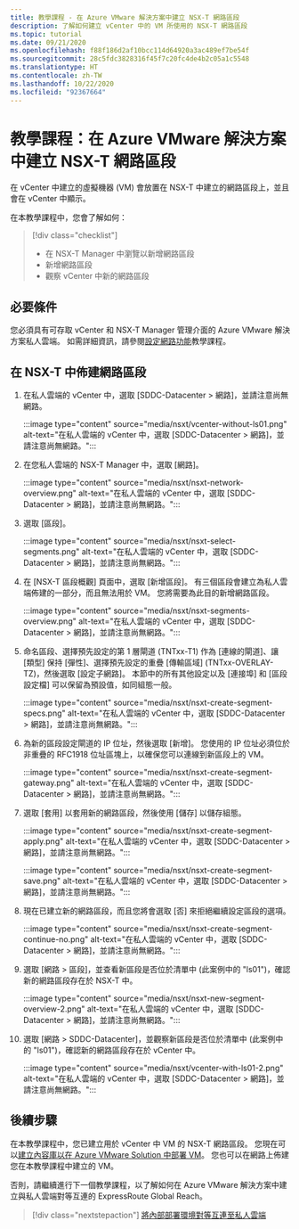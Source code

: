 ```yaml
---
title: 教學課程 - 在 Azure VMware 解決方案中建立 NSX-T 網路區段
description: 了解如何建立 vCenter 中的 VM 所使用的 NSX-T 網路區段
ms.topic: tutorial
ms.date: 09/21/2020
ms.openlocfilehash: f88f186d2af10bcc114d64920a3ac489ef7be54f
ms.sourcegitcommit: 28c5fdc3828316f45f7c20fc4de4b2c05a1c5548
ms.translationtype: HT
ms.contentlocale: zh-TW
ms.lasthandoff: 10/22/2020
ms.locfileid: "92367664"
---
```

# <a name="tutorial-create-an-nsx-t-network-segment-in-azure-vmware-solution"></a>教學課程：在 Azure VMware 解決方案中建立 NSX-T 網路區段

在 vCenter 中建立的虛擬機器 (VM) 會放置在 NSX-T 中建立的網路區段上，並且會在 vCenter 中顯示。

在本教學課程中，您會了解如何：

> [!div class="checklist"]
> * 在 NSX-T Manager 中瀏覽以新增網路區段
> * 新增網路區段
> * 觀察 vCenter 中新的網路區段

## <a name="prerequisites"></a>必要條件

您必須具有可存取 vCenter 和 NSX-T Manager 管理介面的 Azure VMware 解決方案私人雲端。 如需詳細資訊，請參閱[設定網路功能](tutorial-configure-networking.md)教學課程。

## <a name="provision-a-network-segment-in-nsx-t"></a>在 NSX-T 中佈建網路區段

1. 在私人雲端的 vCenter 中，選取 [SDDC-Datacenter > 網路]，並請注意尚無網路。

   :::image type="content" source="media/nsxt/vcenter-without-ls01.png" alt-text="在私人雲端的 vCenter 中，選取 [SDDC-Datacenter > 網路]，並請注意尚無網路。":::

1. 在您私人雲端的 NSX-T Manager 中，選取 [網路]。

   :::image type="content" source="media/nsxt/nsxt-network-overview.png" alt-text="在私人雲端的 vCenter 中，選取 [SDDC-Datacenter > 網路]，並請注意尚無網路。":::

1. 選取 [區段]。

   :::image type="content" source="media/nsxt/nsxt-select-segments.png" alt-text="在私人雲端的 vCenter 中，選取 [SDDC-Datacenter > 網路]，並請注意尚無網路。":::

1. 在 [NSX-T 區段概觀] 頁面中，選取 [新增區段]。 有三個區段會建立為私人雲端佈建的一部分，而且無法用於 VM。  您將需要為此目的新增網路區段。

   :::image type="content" source="media/nsxt/nsxt-segments-overview.png" alt-text="在私人雲端的 vCenter 中，選取 [SDDC-Datacenter > 網路]，並請注意尚無網路。":::

1. 命名區段、選擇預先設定的第 1 層閘道 (TNTxx-T1) 作為 [連線的閘道]、讓 [類型] 保持 [彈性]、選擇預先設定的重疊 [傳輸區域] (TNTxx-OVERLAY-TZ)，然後選取 [設定子網路]。 本節中的所有其他設定以及 [連接埠] 和 [區段設定檔] 可以保留為預設值，如同組態一般。

   :::image type="content" source="media/nsxt/nsxt-create-segment-specs.png" alt-text="在私人雲端的 vCenter 中，選取 [SDDC-Datacenter > 網路]，並請注意尚無網路。":::

1. 為新的區段設定閘道的 IP 位址，然後選取 [新增]。 您使用的 IP 位址必須位於非重疊的 RFC1918 位址區塊上，以確保您可以連線到新區段上的 VM。

   :::image type="content" source="media/nsxt/nsxt-create-segment-gateway.png" alt-text="在私人雲端的 vCenter 中，選取 [SDDC-Datacenter > 網路]，並請注意尚無網路。":::

1. 選取 [套用] 以套用新的網路區段，然後使用 [儲存] 以儲存組態。

   :::image type="content" source="media/nsxt/nsxt-create-segment-apply.png" alt-text="在私人雲端的 vCenter 中，選取 [SDDC-Datacenter > 網路]，並請注意尚無網路。":::

   :::image type="content" source="media/nsxt/nsxt-create-segment-save.png" alt-text="在私人雲端的 vCenter 中，選取 [SDDC-Datacenter > 網路]，並請注意尚無網路。":::

1. 現在已建立新的網路區段，而且您將會選取 [否] 來拒絕繼續設定區段的選項。

   :::image type="content" source="media/nsxt/nsxt-create-segment-continue-no.png" alt-text="在私人雲端的 vCenter 中，選取 [SDDC-Datacenter > 網路]，並請注意尚無網路。":::

1. 選取 [網路 > 區段]，並查看新區段是否位於清單中 (此案例中的 "ls01")，確認新的網路區段存在於 NSX-T 中。

   :::image type="content" source="media/nsxt/nsxt-new-segment-overview-2.png" alt-text="在私人雲端的 vCenter 中，選取 [SDDC-Datacenter > 網路]，並請注意尚無網路。":::

1. 選取 [網路 > SDDC-Datacenter]，並觀察新區段是否位於清單中 (此案例中的 "ls01")，確認新的網路區段存在於 vCenter 中。

   :::image type="content" source="media/nsxt/vcenter-with-ls01-2.png" alt-text="在私人雲端的 vCenter 中，選取 [SDDC-Datacenter > 網路]，並請注意尚無網路。":::

## <a name="next-steps"></a>後續步驟

在本教學課程中，您已建立用於 vCenter 中 VM 的 NSX-T 網路區段。 您現在可以[建立內容庫以在 Azure VMware Solution 中部署 VM](deploy-vm-content-library.md)。 您也可以在網路上佈建您在本教學課程中建立的 VM。

否則，請繼續進行下一個教學課程，以了解如何在 Azure VMware 解決方案中建立與私人雲端對等互連的 ExpressRoute Global Reach。

> [!div class="nextstepaction"]
> [將內部部署環境對等互連至私人雲端](tutorial-expressroute-global-reach-private-cloud.md)

<!-- LINKS - external-->

<!-- LINKS - internal -->
